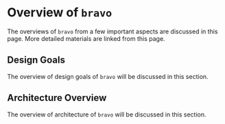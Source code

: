 # Overview of `bravo`

The overviews of `bravo` from a few important aspects are discussed in this page.
More detailed materials are linked from this page.

## Design Goals

The overview of design goals of `bravo` will be discussed in this section.

## Architecture Overview

The overview of architecture of `bravo` will be discussed in this section.
